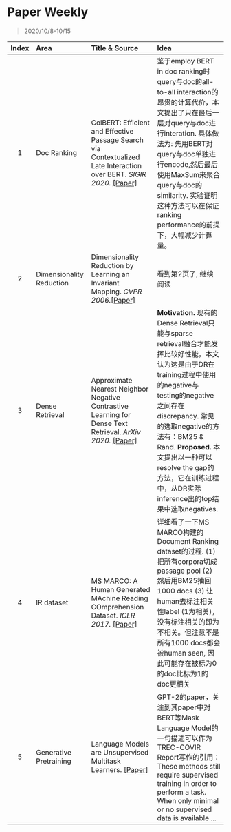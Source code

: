 # Paper Weekly

> 2020/10/8-10/15

|Index|Area|Title & Source|Idea|
|:---:|:--|:-------------|:---|
|1|Doc Ranking|ColBERT: Efficient and Effective Passage Search via Contextualized Late Interaction over BERT. *SIGIR 2020.* [[Paper]](https://arxiv.org/pdf/2004.12832.pdf)|鉴于employ BERT in doc ranking时query与doc的all-to-all interaction的昂贵的计算代价，本文提出了只在最后一层对query与doc进行interation. 具体做法为: 先用BERT对query与doc单独进行encode,然后最后使用MaxSum来聚合query与doc的similarity. 实验证明这种方法可以在保证ranking performance的前提下，大幅减少计算量。|
|2|Dimensionality Reduction|Dimensionality Reduction by Learning an Invariant Mapping. *CVPR 2006.*[[Paper]](http://yann.lecun.com/exdb/publis/pdf/hadsell-chopra-lecun-06.pdf)|看到第2页了, 继续阅读|
|3|Dense Retrieval|Approximate Nearest Neighbor Negative Contrastive Learning for Dense Text Retrieval. *ArXiv 2020.* [[Paper]](https://arxiv.org/pdf/2007.00808.pdf)|**Motivation.** 现有的Dense Retrieval只能与sparse retrieval融合才能发挥比较好性能，本文认为这是由于DR在training过程中使用的negative与testing的negative之间存在discrepancy. 常见的选取negative的方法有：BM25 & Rand. **Proposed.** 本文提出以一种可以resolve the gap的方法，它在训练过程中，从DR实际inference出的top结果中选取negatives.|
|4|IR dataset|MS MARCO: A Human Generated MAchine Reading COmprehension Dataset. *ICLR 2017.* [[Paper]](https://openreview.net/pdf?id=Hk1iOLcle)|详细看了一下MS MARCO构建的Document Ranking dataset的过程. (1) 把所有corpora切成passage pool (2) 然后用BM25抽回1000 docs (3) 让human去标注相关性label (1为相关)，没有标注相关的即为不相关。但注意不是所有1000 docs都会被human seen, 因此可能存在被标为0的doc比标为1的doc更相关|
|5|Generative Pretraining|Language Models are Unsupervised Multitask Learners. [[Paper]](http://www.persagen.com/files/misc/radford2019language.pdf)|GPT-2的paper，关注到其paper中对BERT等Mask Language Model的一句描述可以作为TREC-COVIR Report写作的引用：These methods still require supervised training in order to perform a task. When only minimal or no supervised data is available ...|
